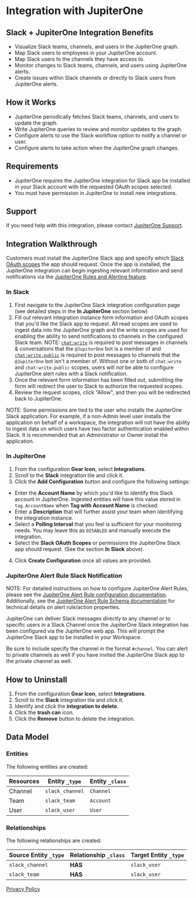 # Integration with JupiterOne

## Slack + JupiterOne Integration Benefits

- Visualize Slack teams, channels, and users in the JupiterOne graph.
- Map Slack users to employees in your JupiterOne account.
- Map Slack users to the channels they have access to.
- Monitor changes to Slack teams, channels, and users using JupiterOne alerts.
- Create issues within Slack channels or directly to Slack users from JupiterOne
  alerts.

## How it Works

- JupiterOne periodically fetches Slack teams, channels, and users to update the
  graph.
- Write JupiterOne queries to review and monitor updates to the graph.
- Configure alerts to use the Slack workflow option to notify a channel or user.
- Configure alerts to take action when the JupiterOne graph changes.

## Requirements

- JupiterOne requires the JupiterOne integration for Slack app be installed in
  your Slack account with the requested OAuth scopes selected.
- You must have permission in JupiterOne to install new integrations.

## Support

If you need help with this integration, please contact
[JupiterOne Support](https://support.jupiterone.io).

## Integration Walkthrough

Customers must install the JupiterOne Slack app and specify which
[Slack OAuth scopes](https://api.slack.com/legacy/oauth-scopes) the app should
request. Once the app is installed, the JupiterOne integration can begin
ingesting relevant information and send notifications via the
[JupiterOne Rules and Alerting feature](https://jupiterone.com/features/rules-alerting/).

### In Slack

1. First navigate to the JupiterOne Slack integration configuration page (see
   detailed steps in the **In JupiterOne** section below)
2. Fill out relevant integration instance form information and OAuth scopes that
   you'd like the Slack app to request. All read scopes are used to ingest data
   into the JupiterOne graph and the write scopes are used for enabling the
   ability to send notifications to channels in the configured Slack team. NOTE:
   [`chat:write`](https://api.slack.com/scopes/chat:write) is required to post
   messages in channels & conversations that the `@JupiterOne` bot is a member
   of and [`chat:write.public`](https://api.slack.com/scopes/chat:write.public)
   is required to post messages to channels that the `@JupiterOne` bot isn't a
   member of. Without one or both of `chat:write` and `chat:write.public`
   scopes, users _will not_ be able to configure JupiterOne alert rules with a
   Slack notification.
3. Once the relevant form information has been filled out, submitting the form
   will redirect the user to Slack to authorize the requested scopes.
4. Review the request scopes, click "Allow", and then you will be redirected
   back to JupiterOne.

NOTE: Some permissions are tied to the user who installs the JupiterOne Slack
application. For example, if a non-Admin level user installs the application on
behalf of a workspace, the integration will not have the ability to ingest data
on which users have two factor authentication enabled within Slack. It is
recommended that an Administrator or Owner install the application.

### In JupiterOne

1. From the configuration **Gear Icon**, select **Integrations**.
2. Scroll to the **Slack** integration tile and click it.
3. Click the **Add Configuration** button and configure the following settings:

- Enter the **Account Name** by which you'd like to identify this Slack account
  in JupiterOne. Ingested entities will have this value stored in
  `tag.AccountName` when **Tag with Account Name** is checked.
- Enter a **Description** that will further assist your team when identifying
  the integration instance.
- Select a **Polling Interval** that you feel is sufficient for your monitoring
  needs. You may leave this as `DISABLED` and manually execute the integration.
- Select the **Slack OAuth Scopes** or permissions the JupiterOne Slack app
  should request. (See the section **In Slack** above).

4. Click **Create Configuration** once all values are provided.

### JupiterOne Alert Rule Slack Notification

NOTE: For detailed instructions on how to configure JupiterOne Alert Rules,
please see the
[JupiterOne Alert Rule configuration documentation](https://support.jupiterone.io/hc/en-us/articles/360022720474-6-9-Alerts-and-Alert-Rules).
Additionally, see the
[JupiterOne Alert Rule Schema documentation](https://support.jupiterone.io/hc/en-us/articles/360039711354-Alert-Rule-Schema)
for technical details on alert rule/action properties.

JupiterOne can deliver Slack messages directly to any channel or to specific
users in a Slack Channel once the JupiterOne Slack integration has been
configured via the JupiterOne web app. This will prompt the JupiterOne Slack app
to be installed in your Workspace.

Be sure to include specify the channel in the format `#channel`. You can alert
to private channels as well if you have invited the JupiterOne Slack app to the
private channel as well.

## How to Uninstall

1. From the configuration **Gear Icon**, select **Integrations**.
2. Scroll to the **Slack** integration tile and click it.
3. Identify and click the **integration to delete**.
4. Click the **trash can** icon.
5. Click the **Remove** button to delete the integration.

<!-- {J1_DOCUMENTATION_MARKER_START} -->
<!--
********************************************************************************
NOTE: ALL OF THE FOLLOWING DOCUMENTATION IS GENERATED USING THE
"j1-integration document" COMMAND. DO NOT EDIT BY HAND! PLEASE SEE THE DEVELOPER
DOCUMENTATION FOR USAGE INFORMATION:

https://github.com/JupiterOne/sdk/blob/main/docs/integrations/development.md
********************************************************************************
-->

## Data Model

### Entities

The following entities are created:

| Resources | Entity `_type`  | Entity `_class` |
| --------- | --------------- | --------------- |
| Channel   | `slack_channel` | `Channel`       |
| Team      | `slack_team`    | `Account`       |
| User      | `slack_user`    | `User`          |

### Relationships

The following relationships are created:

| Source Entity `_type` | Relationship `_class` | Target Entity `_type` |
| --------------------- | --------------------- | --------------------- |
| `slack_channel`       | **HAS**               | `slack_user`          |
| `slack_team`          | **HAS**               | `slack_user`          |

<!--
********************************************************************************
END OF GENERATED DOCUMENTATION AFTER BELOW MARKER
********************************************************************************
-->
<!-- {J1_DOCUMENTATION_MARKER_END} -->

[Privacy Policy](https://www.jupiterone.com/privacy-policy)
